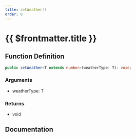```yaml
---
title: setWeather()
order: 0
---
```


# {{ $frontmatter.title }}

<!--@include: ./setWeather_partial_header.md-->

## Function Definition

```ts
public setWeather<T extends number>(weatherType: T): void;
```

### Arguments

* weatherType: T

### Returns

* void

## Documentation

<!--@include: ./setWeather_partial_footer.md-->
